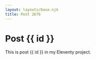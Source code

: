 ```yaml
---
layout: layouts/base.njk
title: Post 2676
---
```


# Post {{ id }}

This is post {{ id }} in my Eleventy project.
